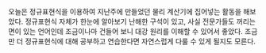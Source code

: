 오늘은 정규표현식을 이용하여 지난주에 만들었던 물리 계산기에 집어넣는 활동을 해보았다. 정규표현식 자체가 한눈에 알아보기 난해한 구석이 있고, 사실 전문가들도 꺼리는 면이 있는 언어인데 조금이나마 건들어 보니 대강 원리를 이해할 수 있어서 좋았다. 조금만 더 정규표현식에 대해 공부하고 연습한다면 자연스럽게 다룰 수 있게 될지도 모른다.                                                                                             
